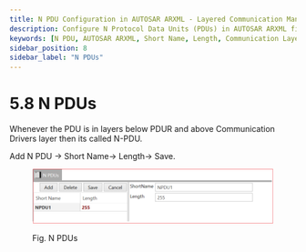 ```yaml
---
title: N PDU Configuration in AUTOSAR ARXML - Layered Communication Management
description: Configure N Protocol Data Units (PDUs) in AUTOSAR ARXML files, which operate between the PDUR and Communication Drivers layers. Define key parameters such as short names and lengths to facilitate effective communication management within your automotive system architecture. Streamline data flow across layers for optimized performance and reliability.
keywords: [N PDU, AUTOSAR ARXML, Short Name, Length, Communication Layers, PDUR, Communication Drivers]
sidebar_position: 8
sidebar_label: "N PDUs"
---
```


# 5.8 N PDUs

Whenever the PDU is in layers below PDUR and above Communication Drivers layer then its called N-PDU.

Add N PDU → Short Name→ Length→ Save.

<div class="text--center">

<figure>

![N PDUs](../assets/image33.webp "- N PDUs")
<figcaption>Fig. N PDUs </figcaption>
</figure>
</div>